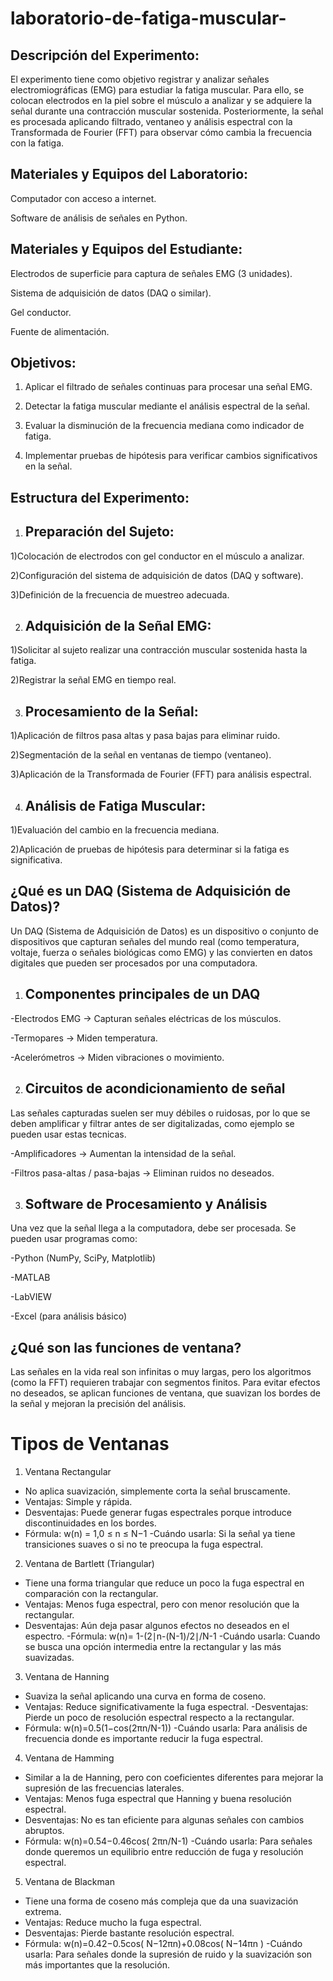 # laboratorio-de-fatiga-muscular-
## Descripción del Experimento:

El experimento tiene como objetivo registrar y analizar señales electromiográficas (EMG) para estudiar la fatiga muscular. Para ello, se colocan electrodos en la piel sobre el músculo a analizar y se adquiere la señal durante una contracción muscular sostenida. Posteriormente, la señal es procesada aplicando filtrado, ventaneo y análisis espectral con la Transformada de Fourier (FFT) para observar cómo cambia la frecuencia con la fatiga.


## Materiales y Equipos del Laboratorio:

Computador con acceso a internet.

Software de análisis de señales en Python.

## Materiales y Equipos del Estudiante: 

Electrodos de superficie para captura de señales EMG (3 unidades).

Sistema de adquisición de datos (DAQ o similar).

Gel conductor.

Fuente de alimentación.

## Objetivos:

1) Aplicar el filtrado de señales continuas para procesar una señal EMG.

2) Detectar la fatiga muscular mediante el análisis espectral de la señal.

3) Evaluar la disminución de la frecuencia mediana como indicador de fatiga.

4) Implementar pruebas de hipótesis para verificar cambios significativos en la señal.

## Estructura del Experimento:

1) ## Preparación del Sujeto:

1)Colocación de electrodos con gel conductor en el músculo a analizar.

2)Configuración del sistema de adquisición de datos (DAQ y software).

3)Definición de la frecuencia de muestreo adecuada.

2) ## Adquisición de la Señal EMG:

1)Solicitar al sujeto realizar una contracción muscular sostenida hasta la fatiga.

2)Registrar la señal EMG en tiempo real.

3) ## Procesamiento de la Señal:

1)Aplicación de filtros pasa altas y pasa bajas para eliminar ruido.

2)Segmentación de la señal en ventanas de tiempo (ventaneo).

3)Aplicación de la Transformada de Fourier (FFT) para análisis espectral.

4) ## Análisis de Fatiga Muscular:

1)Evaluación del cambio en la frecuencia mediana.

2)Aplicación de pruebas de hipótesis para determinar si la fatiga es significativa.

## ¿Qué es un DAQ (Sistema de Adquisición de Datos)?

Un DAQ (Sistema de Adquisición de Datos) es un dispositivo o conjunto de dispositivos que capturan señales del mundo real (como temperatura, voltaje,
fuerza o señales biológicas como EMG) y las convierten en datos digitales que pueden ser procesados por una computadora.

1) ## Componentes principales de un DAQ

-Electrodos EMG → Capturan señales eléctricas de los músculos.

-Termopares → Miden temperatura.

-Acelerómetros → Miden vibraciones o movimiento.

2) ## Circuitos de acondicionamiento de señal

 Las señales capturadas suelen ser muy débiles o ruidosas,
 por lo que se deben amplificar y filtrar antes de ser digitalizadas,
 como ejemplo se pueden usar estas tecnicas.

-Amplificadores → Aumentan la intensidad de la señal.

-Filtros pasa-altas / pasa-bajas → Eliminan ruidos no deseados.

3) ## Software de Procesamiento y Análisis

Una vez que la señal llega a la computadora, debe ser procesada. Se pueden usar programas como:

-Python (NumPy, SciPy, Matplotlib)

-MATLAB

-LabVIEW

-Excel (para análisis básico)

## ¿Qué son las funciones de ventana?

Las señales en la vida real son infinitas o muy largas, pero los algoritmos (como la FFT) requieren trabajar con segmentos finitos. Para evitar efectos no deseados, se aplican funciones de ventana, que suavizan los bordes de la señal y mejoran la precisión del análisis.

# Tipos de Ventanas

1. Ventana Rectangular
   
- No aplica suavización, simplemente corta la señal bruscamente.
- Ventajas: Simple y rápida.
- Desventajas: Puede generar fugas espectrales porque introduce discontinuidades en los bordes.
- Fórmula:
            w(n) = 1,0 ≤ n ≤ N−1
-Cuándo usarla: Si la señal ya tiene transiciones suaves o si no te preocupa la fuga espectral.

2. Ventana de Bartlett (Triangular)
- Tiene una forma triangular que reduce un poco la fuga espectral en comparación con la rectangular.
- Ventajas: Menos fuga espectral, pero con menor resolución que la rectangular.
- Desventajas: Aún deja pasar algunos efectos no deseados en el espectro.
-Fórmula:
          w(n)= 1-(2∣n-(N-1)/2∣/N-1
-Cuándo usarla: Cuando se busca una opción intermedia entre la rectangular y las más suavizadas.

3. Ventana de Hanning
- Suaviza la señal aplicando una curva en forma de coseno.
- Ventajas: Reduce significativamente la fuga espectral.
-Desventajas: Pierde un poco de resolución espectral respecto a la rectangular.
- Fórmula:
         w(n)=0.5(1−cos(2πn/N-1))
-Cuándo usarla: Para análisis de frecuencia donde es importante reducir la fuga espectral.

4. Ventana de Hamming
- Similar a la de Hanning, pero con coeficientes diferentes para mejorar la supresión de las frecuencias laterales.
- Ventajas: Menos fuga espectral que Hanning y buena resolución espectral.
- Desventajas: No es tan eficiente para algunas señales con cambios abruptos.
- Fórmula:
         w(n)=0.54−0.46cos( 2πn/N-1)
-Cuándo usarla: Para señales donde queremos un equilibrio entre reducción de fuga y resolución espectral.

5. Ventana de Blackman
- Tiene una forma de coseno más compleja que da una suavización extrema.
- Ventajas: Reduce mucho la fuga espectral.
- Desventajas: Pierde bastante resolución espectral.
- Fórmula:
         w(n)=0.42−0.5cos( N−12πn)+0.08cos( N−14πn )
-Cuándo usarla: Para señales donde la supresión de ruido y la suavización son más importantes que la resolución.
